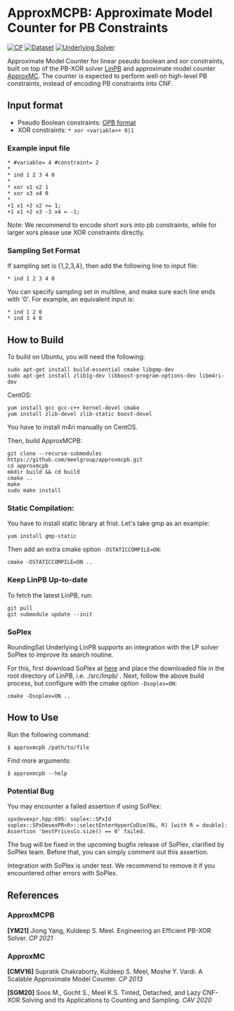 # ApproxMCPB: Approximate Model Counter for PB Constraints

[![CP](https://img.shields.io/badge/CP-2021-blue.svg)](https://drops.dagstuhl.de/opus/volltexte/2021/15349/)
[![Dataset](https://img.shields.io/badge/paper-Dataset-yellow.svg)](https://doi.org/10.5281/zenodo.5526834)
[![Underlying Solver](https://img.shields.io/badge/solver-LinPB-red.svg)](https://github.com/meelgroup/linpb)

Approximate Model Counter for linear pseudo boolean and xor constraints, built on top of the PB-XOR solver [LinPB](https://github.com/meelgroup/linpb) and approximate model counter [ApproxMC](https://github.com/meelgroup/approxmc). 
The counter is expected to perform well on high-level PB constraints, instead of encoding PB constraints into CNF.

## Input format
   - Pseudo Boolean constraints: [OPB format](InputFormats.md)
   - XOR constraints: `* xor <variable>+ 0|1`
   
### Example input file

```
* #variable= 4 #constraint= 2
*
* ind 1 2 3 4 0
*
* xor x1 x2 1
* xor x3 x4 0
* 
+1 x1 +2 x2 >= 1;
+1 x1 +2 x3 -3 x4 = -1;
```

Note: We recommend to encode short xors into pb constraints, while for larger xors please use XOR constraints directly.

### Sampling Set Format
If sampling set is {1,2,3,4}, then add the following line to input file:
```
* ind 1 2 3 4 0
```
You can specify sampling set in multiline, and make sure each line ends with '0'. For example, an equivalent input is:
```
* ind 1 2 0
* ind 3 4 0
```

## How to Build
To build on Ubuntu, you will need the following:
```
sudo apt-get install build-essential cmake libgmp-dev
sudo apt-get install zlib1g-dev libboost-program-options-dev libm4ri-dev
```

CentOS:
```
yum install gcc gcc-c++ kernel-devel cmake
yum install zlib-devel zlib-static boost-devel
```
You have to install m4ri manually on CentOS.

Then, build ApproxMCPB:
```
git clone --recurse-submodules https://github.com/meelgroup/approxmcpb.git
cd approxmcpb
mkdir build && cd build
cmake ..
make
sudo make install
```

### Static Compilation: 
You have to install static library at frist. Let's take gmp as an example:
```
yum install gmp-static
```
Then add an extra cmake option `-DSTATICCOMPILE=ON`:
```
cmake -DSTATICCOMPILE=ON ..
```

### Keep LinPB Up-to-date
To fetch the latest LinPB, run:
```
git pull
git submodule update --init
```

### SoPlex

RoundingSat Underlying LinPB supports an integration with the LP solver SoPlex to improve its search routine.

For this, first download SoPlex at [here](https://soplex.zib.de/download.php?fname=soplex-5.0.1.tgz) and place the downloaded file in the root directory of LinPB, i.e. ./src/linpb/ .
Next, follow the above build process, but configure with the cmake option `-Dsoplex=ON`:

```
cmake -Dsoplex=ON ..
```

## How to Use
Run the following command:
```
$ approxmcpb /path/to/file
```
Find more arguments: 
```
$ approxmcpb --help
```

### Potential Bug

You may encounter a failed assertion if using SoPlex:

`spxdevexpr.hpp:695: soplex::SPxId soplex::SPxDevexPR<R>::selectEnterHyperCoDim(R&, R) [with R = double]: 
Assertion 'bestPricesCo.size() == 0' failed.`

The bug will be fixed in the upcoming bugfix release of SoPlex, clarified by SoPlex team. Before that, you can simply comment out this assertion.

Integration with SoPlex is under test. We recommend to remove it if you encountered other errors with SoPlex.

## References

### ApproxMCPB

**[YM21]** Jiong Yang, Kuldeep S. Meel. Engineering an Efficient PB-XOR Solver. *CP 2021*

### ApproxMC

**[CMV16]** Supratik Chakraborty, Kuldeep S. Meel, Moshe Y. Vardi. A Scalable Approximate Model Counter. *CP 2013*

**[SGM20]** Soos M., Gocht S., Meel K.S. Tinted, Detached, and Lazy CNF-XOR Solving and Its Applications to Counting and Sampling. *CAV 2020*
